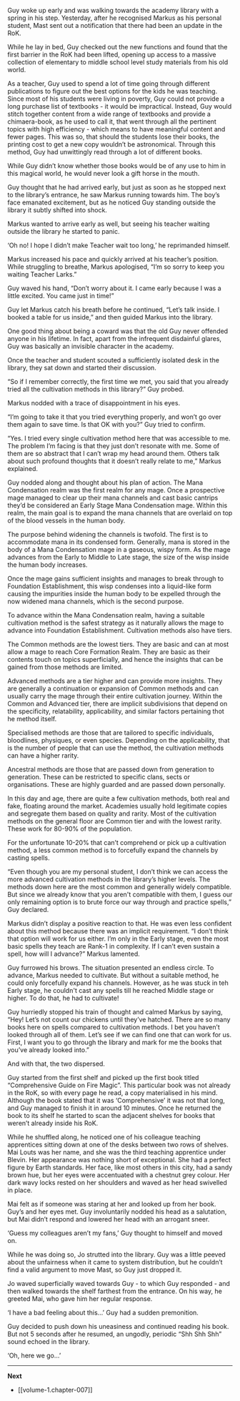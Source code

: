 
Guy woke up early and was walking towards the academy library with a spring in his step. Yesterday, after he recognised Markus as his personal student, Mast sent out a notification that there had been an update in the RoK.

While he lay in bed, Guy checked out the new functions and found that the first barrier in the RoK had been lifted, opening up access to a massive collection of elementary to middle school level study materials from his old world. 

As a teacher, Guy used to spend a lot of time going through different publications to figure out the best options for the kids he was teaching. Since most of his students were living in poverty, Guy could not provide a long purchase list of textbooks - it would be impractical. Instead, Guy would stitch together content from a wide range of textbooks and provide a chimaera-book, as he used to call it, that went through all the pertinent topics with high efficiency - which means to have meaningful content and fewer pages. This was so, that should the students lose their books, the printing cost to get a new copy wouldn’t be astronomical. Through this method, Guy had unwittingly read through a lot of different books.

While Guy didn’t know whether those books would be of any use to him in this magical world, he would never look a gift horse in the mouth.

Guy thought that he had arrived early, but just as soon as he stopped next to the library’s entrance, he saw Markus running towards him. The boy’s face emanated excitement, but as he noticed Guy standing outside the library it subtly shifted into shock.

Markus wanted to arrive early as well, but seeing his teacher waiting outside the library he started to panic. 

‘Oh no! I hope I didn’t make Teacher wait too long,’ he reprimanded himself.

Markus increased his pace and quickly arrived at his teacher’s position. While struggling to breathe, Markus apologised, “I’m so sorry to keep you waiting Teacher Larks.”

Guy waved his hand, “Don’t worry about it. I came early because I was a little excited. You came just in time!”

Guy let Markus catch his breath before he continued, “Let’s talk inside. I booked a table for us inside,” and then guided Markus into the library.

One good thing about being a coward was that the old Guy never offended anyone in his lifetime. In fact, apart from the infrequent disdainful glares, Guy was basically an invisible character in the academy.

Once the teacher and student scouted a sufficiently isolated desk in the library, they sat down and started their discussion.

“So if I remember correctly, the first time we met, you said that you already tried all the cultivation methods in this library?” Guy probed.

Markus nodded with a trace of disappointment in his eyes.

“I’m going to take it that you tried everything properly, and won’t go over them again to save time. Is that OK with you?” Guy tried to confirm.

“Yes. I tried every single cultivation method here that was accessible to me. The problem I’m facing is that they just don’t resonate with me. Some of them are so abstract that I can’t wrap my head around them. Others talk about such profound thoughts that it doesn’t really relate to me,” Markus explained.

Guy nodded along and thought about his plan of action. The Mana Condensation realm was the first realm for any mage. Once a prospective mage managed to clear up their mana channels and cast basic cantrips they’d be considered an Early Stage Mana Condensation mage. Within this realm, the main goal is to expand the mana channels that are overlaid on top of the blood vessels in the human body.

The purpose behind widening the channels is twofold. The first is to accommodate mana in its condensed form. Generally, mana is stored in the body of a Mana Condensation mage in a gaseous, wispy form. As the mage advances from the Early to Middle to Late stage, the size of the wisp inside the human body increases.

Once the mage gains sufficient insights and manages to break through to Foundation Establishment, this wisp condenses into a liquid-like form causing the impurities inside the human body to be expelled through the now widened mana channels, which is the second purpose.

To advance within the Mana Condensation realm, having a suitable cultivation method is the safest strategy as it naturally allows the mage to advance into Foundation Establishment. Cultivation methods also have tiers. 

The Common methods are the lowest tiers. They are basic and can at most allow a mage to reach Core Formation Realm. They are basic as their contents touch on topics superficially, and hence the insights that can be gained from those methods are limited.

Advanced methods are a tier higher and can provide more insights. They are generally a continuation or expansion of Common methods and can usually carry the mage through their entire cultivation journey. Within the Common and Advanced tier, there are implicit subdivisions that depend on the specificity, relatability, applicability, and similar factors pertaining thot he method itself.

Specialised methods are those that are tailored to specific individuals, bloodlines, physiques, or even species. Depending on the applicability, that is the number of people that can use the method, the cultivation methods can have a higher rarity. 

Ancestral methods are those that are passed down from generation to generation. These can be restricted to specific clans, sects or organisations. These are highly guarded and are passed down personally.

In this day and age, there are quite a few cultivation methods, both real and fake, floating around the market. Academies usually hold legitimate copies and segregate them based on quality and rarity. Most of the cultivation methods on the general floor are Common tier and with the lowest rarity. These work for 80-90% of the population.

For the unfortunate 10-20% that can’t comprehend or pick up a cultivation method, a less common method is to forcefully expand the channels by casting spells.

“Even though you are my personal student, I don’t think we can access the more advanced cultivation methods in the library’s higher levels. The methods down here are the most common and generally widely compatible. But since we already know that you aren't compatible with them, I guess our only remaining option is to brute force our way through and practice spells,” Guy declared.

Markus didn’t display a positive reaction to that. He was even less confident about this method because there was an implicit requirement. “I don’t think that option will work for us either. I’m only in the Early stage, even the most basic spells they teach are Rank-1 in complexity. If I can’t even sustain a spell, how will I advance?” Markus lamented.

Guy furrowed his brows. The situation presented an endless circle. To advance, Markus needed to cultivate. But without a suitable method, he could only forcefully expand his channels. However, as he was stuck in teh Early stage, he couldn't cast any spells till he reached Middle stage or higher. To do that, he had to cultivate! 

Guy hurriedly stopped his train of thought and calmed Markus by saying, “Hey! Let’s not count our chickens until they’ve hatched. There are so many books here on spells compared to cultivation methods. I bet you haven’t looked through all of them. Let’s see if we can find one that can work for us. First, I want you to go through the library and mark for me the books that you’ve already looked into.”

And with that, the two dispersed.

Guy started from the first shelf and picked up the first book titled “Comprehensive Guide on Fire Magic”. This particular book was not already in the RoK, so with every page he read, a copy materialised in his mind. Although the book stated that it was ‘Comprehensive’ it was not that long, and Guy managed to finish it in around 10 minutes. Once he returned the book to its shelf he started to scan the adjacent shelves for books that weren’t already inside his RoK.

While he shuffled along, he noticed one of his colleague teaching apprentices sitting down at one of the desks between two rows of shelves. Mai Louts was her name, and she was the third teaching apprentice under Blevin. Her appearance was nothing short of exceptional. She had a perfect figure by Earth standards. Her face, like most others in this city, had a sandy brown hue, but her eyes were accentuated with a chestnut grey colour. Her dark wavy locks rested on her shoulders and waved as her head swivelled in place.

Mai felt as if someone was staring at her and looked up from her book. Guy’s and her eyes met. Guy involuntarily nodded his head as a salutation, but Mai didn’t respond and lowered her head with an arrogant sneer.

‘Guess my colleagues aren’t my fans,’ Guy thought to himself and moved on.

While he was doing so, Jo strutted into the library. Guy was a little peeved about the unfairness when it came to system distribution, but he couldn’t find a valid argument to move Mast, so Guy just dropped it.

Jo waved superficially waved towards Guy - to which Guy responded - and then walked towards the shelf farthest from the entrance. On his way, he greeted Mai, who gave him her regular response.

‘I have a bad feeling about this…’ Guy had a sudden premonition.

Guy decided to push down his uneasiness and continued reading his book. But not 5 seconds after he resumed, an ungodly, periodic “Shh Shh Shh” sound echoed in the library.

‘Oh, here we go...’

____

**Next**
* [[volume-1.chapter-007]]